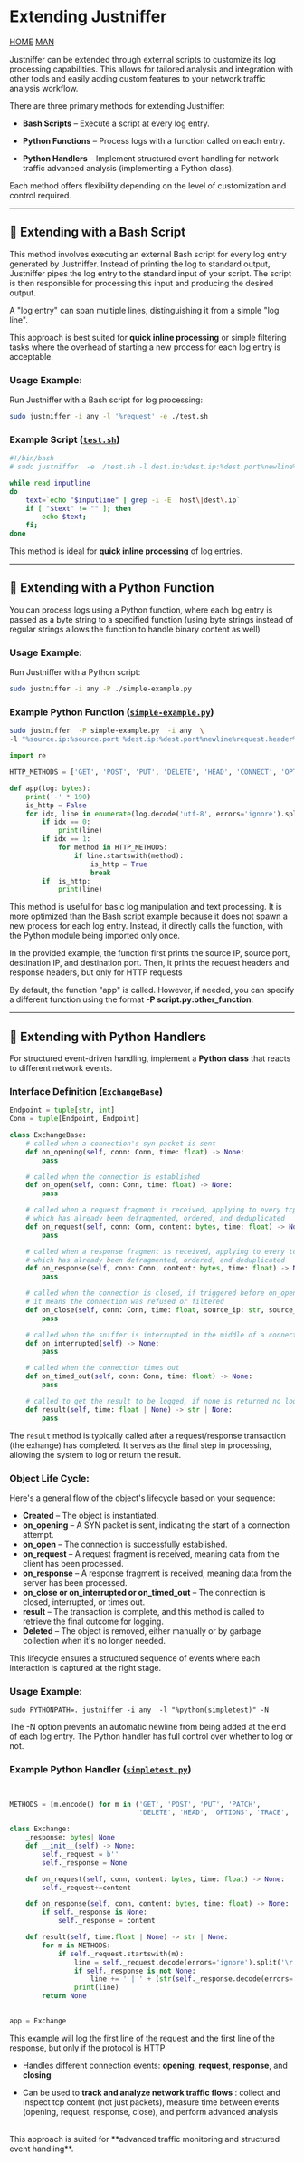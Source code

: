 # **Extending Justniffer**  

[HOME](/justniffer) [MAN](MAN)

Justniffer can be extended through external scripts to customize its log processing capabilities. This allows for tailored analysis and integration with other tools and easily adding custom features to your network traffic analysis workflow.

There are three primary methods for extending Justniffer:

- **Bash Scripts** – Execute a script at every log entry.  

- **Python Functions** – Process logs with a function called on each entry.  
  
- **Python Handlers** – Implement structured event handling for network traffic advanced analysis (implementing a Python class).  

Each method offers flexibility depending on the level of customization and control required.  

---

## 🔹 **Extending with a Bash Script**  

This method involves executing an external Bash script for every log entry generated by Justniffer. Instead of printing the log to standard output, Justniffer pipes the log entry to the standard input of your script. The script is then responsible for processing this input and producing the desired output.

A "log entry" can span multiple lines, distinguishing it from a simple "log line".

This approach is best suited for **quick inline processing** or simple filtering tasks where the overhead of starting a new process for each log entry is acceptable.


### **Usage Example:**  
Run Justniffer with a Bash script for log processing:  
```bash
sudo justniffer -i any -l '%request' -e ./test.sh
```

### **Example Script ([`test.sh`](https://raw.githubusercontent.com/onotelli/justniffer/refs/heads/master/examples/test.sh))**
```bash
#!/bin/bash
# sudo justniffer  -e ./test.sh -l dest.ip:%dest.ip:%dest.port%newline%request  -i any  

while read inputline
do 
    text=`echo "$inputline" | grep -i -E  host\|dest\.ip`
    if [ "$text" != "" ]; then
        echo $text;
    fi;
done
```


This method is ideal for **quick inline processing** of log entries.  

---

## 🔹 **Extending with a Python Function**  

You can process logs using a Python function, where each log entry is passed as a byte string to a specified function (using byte strings instead of regular strings allows the function to handle binary content as well)

### **Usage Example:**  
Run Justniffer with a Python script:  
```bash
sudo justniffer -i any -P ./simple-example.py
```

### **Example Python Function ([`simple-example.py`](https://raw.githubusercontent.com/onotelli/justniffer/refs/heads/master/examples/simple-example.py))**  

```bash
sudo justniffer  -P simple-example.py  -i any  \
-l "%source.ip:%source.port %dest.ip:%dest.port%newline%request.header%newline%response.header"
```

```python
import re

HTTP_METHODS = ['GET', 'POST', 'PUT', 'DELETE', 'HEAD', 'CONNECT', 'OPTIONS', 'TRACE', 'PATCH']

def app(log: bytes):
    print('-' * 190)
    is_http = False
    for idx, line in enumerate(log.decode('utf-8', errors='ignore').splitlines()):
        if idx == 0:
            print(line)
        if idx == 1:
            for method in HTTP_METHODS:
                if line.startswith(method):
                    is_http = True
                    break
        if  is_http:
            print(line)
```


This method is useful for basic log manipulation and text processing. It is more optimized than the Bash script example because it does not spawn a new process for each log entry. Instead, it directly calls the function, with the Python module being imported only once.

In the provided example, the function first prints the source IP, source port, destination IP, and destination port. Then, it prints the request headers and response headers, but only for HTTP requests

By default, the function "app" is called. However, if needed, you can specify a different function using the format **-P script.py:other_function**.


---

## 🔹 **Extending with Python Handlers**  

For structured event-driven handling, implement a **Python class** that reacts to different network events.  

### **Interface Definition (`ExchangeBase`)**  

```python
Endpoint = tuple[str, int]
Conn = tuple[Endpoint, Endpoint]

class ExchangeBase:
    # called when a connection's syn packet is sent
    def on_opening(self, conn: Conn, time: float) -> None:
        pass

    # called when the connection is established
    def on_open(self, conn: Conn, time: float) -> None:
        pass

    # called when a request fragment is received, applying to every tcp packet 
    # which has already been defragmented, ordered, and deduplicated
    def on_request(self, conn: Conn, content: bytes, time: float) -> None:
        pass

    # called when a response fragment is received, applying to every tcp packet 
    # which has already been defragmented, ordered, and deduplicated
    def on_response(self, conn: Conn, content: bytes, time: float) -> None:
        pass

    # called when the connection is closed, if triggered before on_open
    # it means the connection was refused or filtered
    def on_close(self, conn: Conn, time: float, source_ip: str, source_port: int) -> None:
        pass

    # called when the sniffer is interrupted in the middle of a connection
    def on_interrupted(self) -> None:
        pass

    # called when the connection times out
    def on_timed_out(self, conn: Conn, time: float) -> None:
        pass

    # called to get the result to be logged, if none is returned no log will be generated
    def result(self, time: float | None) -> str | None:
        pass
```

The `result` method is typically called after a request/response transaction (the exhange) has completed.
It serves as the final step in processing, allowing the system to log or return the result.

### Object Life Cycle:
Here's a general flow of the object's lifecycle based on your sequence:

-  **Created** – The object is instantiated.
- **on_opening** – A SYN packet is sent, indicating the start of a connection attempt.
- **on_open** – The connection is successfully established.
- **on_request** – A request fragment is received, meaning data from the client has been processed.
- **on_response** – A response fragment is received, meaning data from the server has been processed.
- **on_close or on_interrupted or on_timed_out** – The connection is closed, interrupted, or times out.
- **result** – The transaction is complete, and this method is called to retrieve the final outcome for logging.
- **Deleted** – The object is removed, either manually or by garbage collection when it's no longer needed.

This lifecycle ensures a structured sequence of events where each interaction is captured at the right stage.



### **Usage Example:**  
    sudo PYTHONPATH=. justniffer -i any  -l "%python(simpletest)" -N

The -N option prevents an automatic newline from being added at the end of each log entry. The Python handler has full control over whether to log or not.


### **Example Python Handler ([`simpletest.py`](https://raw.githubusercontent.com/onotelli/justniffer/refs/heads/master/examples/simpletest.py))**
```python


METHODS = [m.encode() for m in ('GET', 'POST', 'PUT', 'PATCH', 
                                'DELETE', 'HEAD', 'OPTIONS', 'TRACE', 'CONNECT')]

class Exchange:
    _response: bytes| None
    def __init__(self) -> None:
        self._request = b''
        self._response = None

    def on_request(self, conn, content: bytes, time: float) -> None:
        self._request+=content

    def on_response(self, conn, content: bytes, time: float) -> None:
        if self._response is None: 
            self._response = content 

    def result(self, time:float | None) -> str | None:
        for m in METHODS:
            if self._request.startswith(m):
                line = self._request.decode(errors='ignore').split('\r')[0]
                if self._response is not None:
                    line += ' | ' + (str(self._response.decode(errors='ignore').splitlines()[0]))
                print(line)
        return None
    

app = Exchange
```


This example will log the first line of the request and the first line of the response, but only if the protocol is HTTP


- Handles different connection events:  **opening**, **request**, **response**, and **closing**  

- Can be used to **track and analyze network traffic flows** : collect and inspect tcp content (not just packets), measure time between events (opening, request, response, close), and perform advanced analysis


<br/>
This approach is suited for **advanced traffic monitoring and structured event handling**.  



